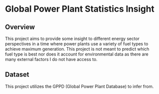 # Global Power Plant Statistics Insight
## Overview
This project aims to provide some insight to different energy sector perspectives in a time where power plants use a variety of fuel types to achieve maximum generation. This project is not meant to predict which fuel type is best nor does it account for environmental data as there are many external factors I do not have access to.

## Dataset
This project utilizes the GPPD (Global Power Plant Database) to infer from.
